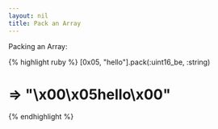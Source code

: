```yaml
---
layout: nil
title: Pack an Array
---
```


Packing an Array:

{% highlight ruby %}
[0x05, "hello"].pack(:uint16_be, :string)
# => "\x00\x05hello\x00"
{% endhighlight %}
